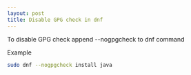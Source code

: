 ```yaml
---
layout: post
title: Disable GPG check in dnf
---
```


To disable GPG check append --nogpgcheck to dnf command

Example
```sh
sudo dnf --nogpgcheck install java
```

